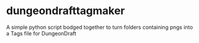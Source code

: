 # dungeondrafttagmaker
A simple python script bodged together to turn folders containing pngs into a Tags file for DungeonDraft
